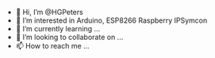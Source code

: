 - 👋 Hi, I’m @HGPeters
- 👀 I’m interested in Arduino, ESP8266 Raspberry IPSymcon
- 🌱 I’m currently learning ...
- 💞️ I’m looking to collaborate on ...
- 📫 How to reach me ...

<!---
HGPeters/HGPeters is a ✨ special ✨ repository because its `README.md` (this file) appears on your GitHub profile.
You can click the Preview link to take a look at your changes.
--->
